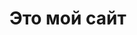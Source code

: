 <!DOCTYPE html>
<html lang="ru">
  <head>
    <meta charset="utf-8">
    <title>Заголовок страницы</title>
    <link rel="stylesheet" href="project_1.githab.io/css/style ">
  </head>
  <body>
    <h1>Это мой сайт</h1>
   </body>
</html>
